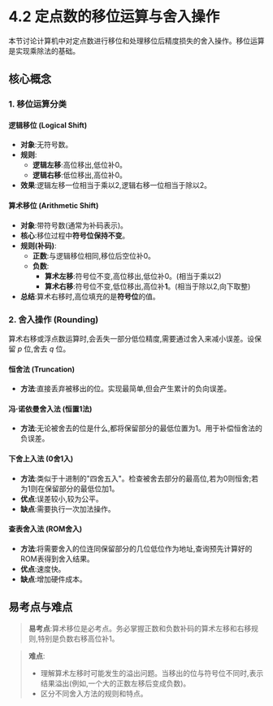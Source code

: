 # 4.2 定点数的移位运算与舍入操作

本节讨论计算机中对定点数进行移位和处理移位后精度损失的舍入操作。移位运算是实现乘除法的基础。

## 核心概念

### 1. 移位运算分类

#### 逻辑移位 (Logical Shift)

*   **对象**:无符号数。
*   **规则**:
    *   **逻辑左移**:高位移出,低位补0。
    *   **逻辑右移**:低位移出,高位补0。
*   **效果**:逻辑左移一位相当于乘以2,逻辑右移一位相当于除以2。

#### 算术移位 (Arithmetic Shift)

*   **对象**:带符号数(通常为补码表示)。
*   **核心**:移位过程中**符号位保持不变**。
*   **规则(补码)**:
    *   **正数**:与逻辑移位相同,移位后空位补0。
    *   **负数**:
        *   **算术左移**:符号位不变,高位移出,低位补0。(相当于乘以2)
        *   **算术右移**:符号位不变,低位移出,高位补**1**。(相当于除以2,向下取整)
*   **总结**:算术右移时,高位填充的是**符号位**的值。

### 2. 舍入操作 (Rounding)

算术右移或浮点数运算时,会丢失一部分低位精度,需要通过舍入来减小误差。设保留 $p$ 位,舍去 $q$ 位。

#### 恒舍法 (Truncation)

*   **方法**:直接丢弃被移出的位。实现最简单,但会产生累计的负向误差。

#### 冯·诺依曼舍入法 (恒置1法)

*   **方法**:无论被舍去的位是什么,都将保留部分的最低位置为1。用于补偿恒舍法的负误差。

#### 下舍上入法 (0舍1入)

*   **方法**:类似于十进制的"四舍五入"。检查被舍去部分的最高位,若为0则恒舍;若为1则在保留部分的最低位加1。
*   **优点**:误差较小,较为公平。
*   **缺点**:需要执行一次加法操作。

#### 查表舍入法 (ROM舍入)

*   **方法**:将需要舍入的位连同保留部分的几位低位作为地址,查询预先计算好的ROM表得到舍入结果。
*   **优点**:速度快。
*   **缺点**:增加硬件成本。

## 易考点与难点

> **易考点**:算术移位是必考点。务必掌握正数和负数补码的算术左移和右移规则,特别是负数右移高位补1。

> **难点**:
> *   理解算术左移时可能发生的溢出问题。当移出的位与符号位不同时,表示结果溢出(例如,一个大的正数左移后变成负数)。
> *   区分不同舍入方法的规则和特点。
